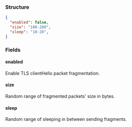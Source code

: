 ### Structure

```json
{
  "enabled": false,
  "size": "100-200",
  "sleep": "10-20",
}
```

### Fields

#### enabled

Enable TLS clientHello packet fragmentation.

#### size

Random range of fragmented packets' size in bytes.

#### sleep

Random range of sleeping in between sending fragments.